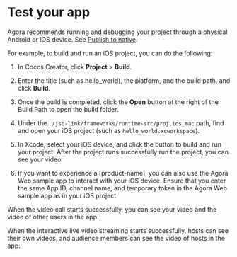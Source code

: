 # Test your app

Agora recommends running and debugging your project through a physical Android or iOS device. See [Publish to native](https://docs.cocos.com/creator/manual/en/publish/publish-native.html).

For example, to build and run an iOS project, you can do the following:

1. In Cocos Creator, click **Project** > **Build**.

1. Enter the title (such as hello_world), the platform, and the build path, and click **Build**.

1. Once the build is completed, click the **Open** button at the right of the Build Path to open the build folder.

1. Under the `./jsb-link/frameworks/runtime-src/proj.ios_mac` path, find and open your iOS project (such as `hello_world.xcworkspace`).

1. In Xcode, select your iOS device, and click the button to build and run your project. After the project runs successfully run the project, you can see your video.

1. If you want to experience a [product-name], you can also use the Agora Web sample app to interact with your iOS device. Ensure that you enter the same App ID, channel name, and temporary token in the Agora Web sample app as in your iOS project.

<p props="video">When the video call starts successfully, you can see your video and the video of other users in the app.<p>

<p props="live">When the interactive live video streaming starts successfully, hosts can see their own videos, and audience members can see the video of hosts in the app.<p>